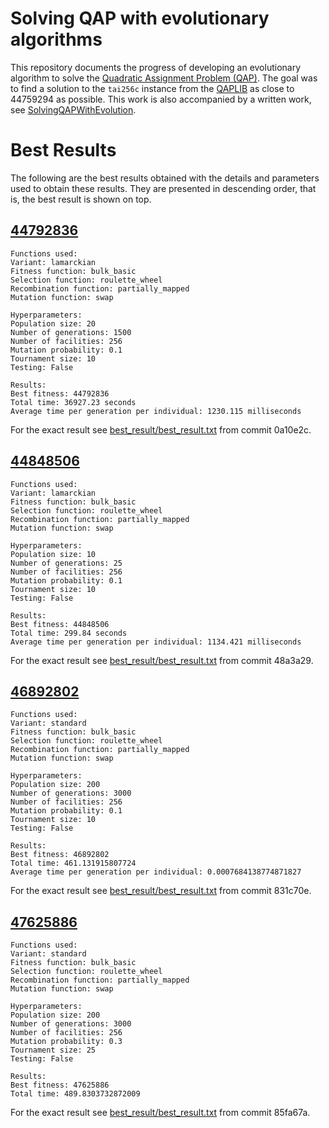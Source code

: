 # Solving QAP with evolutionary algorithms
This repository documents the progress of developing an evolutionary algorithm to solve the [Quadratic Assignment Problem (QAP)](https://en.wikipedia.org/wiki/Quadratic_assignment_problem). The goal was to find a solution to the `tai256c` instance from the [QAPLIB](https://coral.ise.lehigh.edu/data-sets/qaplib/) as close to 44759294 as possible. This work is also accompanied by a written work, see [SolvingQAPWithEvolution](solving_qap_with_evolution.pdf).

# Best Results

The following are the best results obtained with the details and parameters used to obtain these results. They are presented in descending order, that is, the best result is shown on top.

## [44792836](https://github.com/RaoulLuque/SolvingQAPWithEvolution/tree/0a10e2c95465b3e258575c765e1a0f9d1abe7dac)

```text
Functions used:
Variant: lamarckian
Fitness function: bulk_basic
Selection function: roulette_wheel
Recombination function: partially_mapped
Mutation function: swap

Hyperparameters:
Population size: 20
Number of generations: 1500
Number of facilities: 256
Mutation probability: 0.1
Tournament size: 10
Testing: False

Results:
Best fitness: 44792836
Total time: 36927.23 seconds
Average time per generation per individual: 1230.115 milliseconds
```

For the exact result see [best_result/best_result.txt](https://github.com/RaoulLuque/SolvingQAPWithEvolution/blob/0a10e2c95465b3e258575c765e1a0f9d1abe7dac/best_result/best_result.txt) from commit 0a10e2c.

## [44848506](https://github.com/RaoulLuque/SolvingQAPWithEvolution/tree/48a3a2939e831397f5e634c0fc9c8fdbe18e27cb)
```text
Functions used:
Variant: lamarckian
Fitness function: bulk_basic
Selection function: roulette_wheel
Recombination function: partially_mapped
Mutation function: swap

Hyperparameters:
Population size: 10
Number of generations: 25
Number of facilities: 256
Mutation probability: 0.1
Tournament size: 10
Testing: False

Results:
Best fitness: 44848506
Total time: 299.84 seconds
Average time per generation per individual: 1134.421 milliseconds
```

For the exact result see [best_result/best_result.txt](https://github.com/RaoulLuque/SolvingQAPWithEvolution/blob/48a3a2939e831397f5e634c0fc9c8fdbe18e27cb/best_result/best_result.txt) from commit 48a3a29.

## [46892802](https://github.com/RaoulLuque/SolvingQAPWithEvolution/tree/831c70e6a3e51d0eaf5ef58764b3edae08fe07fe)
```text
Functions used:
Variant: standard
Fitness function: bulk_basic
Selection function: roulette_wheel
Recombination function: partially_mapped
Mutation function: swap

Hyperparameters:
Population size: 200
Number of generations: 3000
Number of facilities: 256
Mutation probability: 0.1
Tournament size: 10
Testing: False

Results:
Best fitness: 46892802
Total time: 461.131915807724
Average time per generation per individual: 0.0007684138774871827
```

For the exact result see [best_result/best_result.txt](https://github.com/RaoulLuque/SolvingQAPWithEvolution/blob/831c70e6a3e51d0eaf5ef58764b3edae08fe07fe/best_result/best_result.txt) from commit 831c70e.

## [47625886](https://github.com/RaoulLuque/SolvingQAPWithEvolution/tree/85fa67a4579f45fb683e58bdd0e1d28073cd3a78)
```text
Functions used:
Variant: standard
Fitness function: bulk_basic
Selection function: roulette_wheel
Recombination function: partially_mapped
Mutation function: swap

Hyperparameters:
Population size: 200
Number of generations: 3000
Number of facilities: 256
Mutation probability: 0.3
Tournament size: 25
Testing: False

Results:
Best fitness: 47625886
Total time: 489.8303732872009
```

For the exact result see [best_result/best_result.txt](https://github.com/RaoulLuque/SolvingQAPWithEvolution/blob/85fa67a4579f45fb683e58bdd0e1d28073cd3a78/best_result/best_result.txt) from commit 85fa67a.
